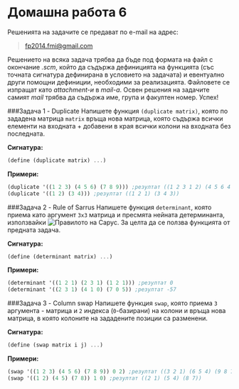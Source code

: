 Домашна работа 6
=========

Решенията на задачите се предават по e-mail на адрес:

>fp2014.fmi@gmail.com

Решението на всяка задача трябва да бъде под формата на файл с окончание *.scm*, който да съдържа дефиницията на функцията (със точната сигнатура дефинирана в условието на задачата) и евентуално други помощни дефиниции, необходими за реализацията. Файловете се изпращат като *attachment-и* в *mail-a*. Освен решения на задачите самият *mail* трябва да съдържа име, група и факултен номер. Успех!

###Задача 1 - Duplicate
Напишете функция `(duplicate matrix)`, която по зададена матрица `matrix` връща нова матрица, която съдържа всички елементи на входната + добавени в края всички колони на входната без последната.

**Сигнатура:**

```scheme
(define (duplicate matrix) ...)
```

**Примери:**

```scheme
(duplicate '((1 2 3) (4 5 6) (7 8 9))) ;резултат ((1 2 3 1 2) (4 5 6 4 5) (7 8 9 7 8))
(duplicate '((1 2) (3 4))) ;резултат ((1 2 1) (3 4 3))
```

###Задача 2 - Rule of Sarrus
Напишете функция `determinant`, която приема като аргумент `3x3` матрица и пресмята нейната детерминанта, използвайки ![Правилото на Сарус]("http://en.wikipedia.org/wiki/Rule_of_Sarrus"). За целта да се ползва функцията от предната задача.

**Сигнатура:**

```scheme
(define (determinant matrix) ...)
```

**Примери:**

```scheme
(determinant '((1 2 1) (2 3 1) (1 2 1))) ;резултат 0
(determinant '((2 3 1) (4 1 0) (7 0 5)) ;резултат -57
```

###Задача 3 - Column swap
Напишете функция `swap`, която приема `3` аргумента - матрица и `2` индекса (`0`-базирани) на колони и връща нова матрица, в която колоните на зададените позиции са разменени.

**Сигнатура:**

```scheme
(define (swap matrix i j) ...)
```

**Примери:**

```scheme
(swap '((1 2 3) (4 5 6) (7 8 9)) 0 2) ;резултат ((3 2 1) (6 5 4) (9 8 7))
(swap '((1 2) (4 5) (7 8)) 1 0) ;резултат ((2 1) (5 4) (8 7))
```
